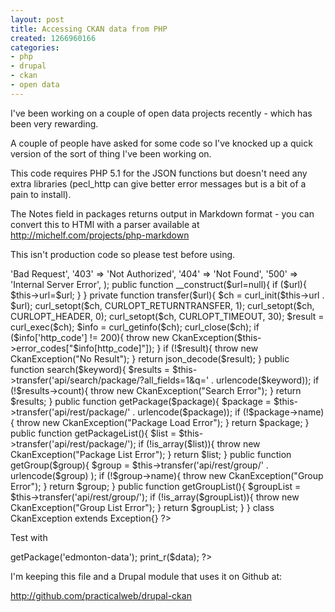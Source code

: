 ```yaml
---
layout: post
title: Accessing CKAN data from PHP
created: 1266960166
categories:
- php
- drupal
- ckan
- open data
---
```

I've been working on a couple of open data projects recently - which has been very rewarding.

A couple of people have asked for some code so I've knocked up a quick version of the sort of thing I've been working on.

This code requires PHP 5.1 for the JSON functions but doesn't need any extra libraries (pecl_http can give better error messages but is a bit of a pain to install).

The Notes field in packages returns output in Markdown format - you can convert this to HTMl with a parser available at http://michelf.com/projects/php-markdown

This isn't production code so please test before using.


<?php

class Ckan {
	private  $url = 'http://www.ckan.net/';
	private $errors = array(
                              '400'  =>   'Bad Request',
                              '403'  =>   'Not Authorized',
                              '404'  =>   'Not Found',
                              '500'  =>   'Internal Server Error', 
	);
	
	public function __construct($url=null){
		if ($url){
			$this->url=$url;
		}
	}
	
	private function transfer($url){

		$ch = curl_init($this->url . $url);


		curl_setopt($ch, CURLOPT_RETURNTRANSFER, 1);
		curl_setopt($ch, CURLOPT_HEADER, 0);
		curl_setopt($ch, CURLOPT_TIMEOUT, 30);
		$result = curl_exec($ch);
		$info = curl_getinfo($ch);
		curl_close($ch);
		if ($info['http_code'] != 200){
			throw new CkanException($this->error_codes["$info[http_code]"]);
		}
		if (!$result){
			throw new CkanException("No Result");
		}
		return json_decode($result);
	}

	public function search($keyword){
		$results = $this->transfer('api/search/package/?all_fields=1&q=' . urlencode($keyword));
		if (!$results->count){
			throw new CkanException("Search Error");
		}
		return $results;
	}

	public function getPackage($package){
		$package = $this->transfer('api/rest/package/' . urlencode($package));
		if (!$package->name){
			throw new CkanException("Package Load Error");
		}
		return $package;
	}


	public function getPackageList(){
		$list =  $this->transfer('api/rest/package/');
		if (!is_array($list)){
			throw new CkanException("Package List Error");
		}
		return $list;
	}

	public function getGroup($group){
		$group = $this->transfer('api/rest/group/' . urlencode($group) );
		if (!$group->name){
			throw new CkanException("Group Error");
		}
		return $group;
	}

	public function getGroupList(){
		$groupList = $this->transfer('api/rest/group/');
		if (!is_array($groupList)){
			throw new CkanException("Group List Error");
		}
		return $groupList;
	}
}

class CkanException extends Exception{}


?>



Test with 

<?php

require_once("ckan.php");

$ckan = new Ckan();


$data = $ckan->getPackage('edmonton-data');

print_r($data);

?>

I'm keeping this file and a Drupal module that uses it on Github at: 

http://github.com/practicalweb/drupal-ckan

